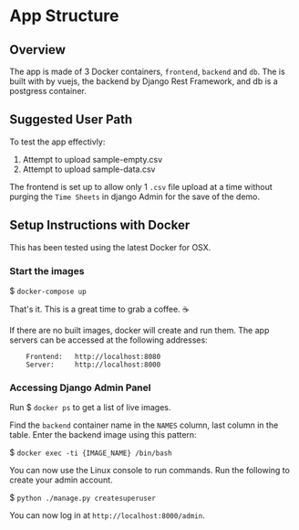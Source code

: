 # App Structure

## Overview
The app is made of 3 Docker containers, `frontend`, `backend` and `db`. The is built with by vuejs, the backend by Django Rest Framework, and db is a postgress container.

## Suggested User Path
To test the app effectivly:
1. Attempt to upload sample-empty.csv
2. Attempt to upload sample-data.csv

The frontend is set up to allow only 1 `.csv` file upload at a time without purging the `Time Sheets` in django Admin for the save of the demo.

## Setup Instructions with Docker
This has been tested using the latest Docker for OSX.

### Start the images

$ ```docker-compose up```

That's it. This is a great time to grab a coffee. ☕️

If there are no built images, docker will create and run them. The app servers can be accessed at the following addresses:

```
    Frontend:   http://localhost:8080
    Server:     http://localhost:8000
```

### Accessing Django Admin Panel

Run $ ``` docker ps ``` to get a list of live images.

Find the `backend` container name in the `NAMES` column, last column in the table. Enter the backend image using this pattern:

$ ```docker exec -ti {IMAGE_NAME} /bin/bash```

You can now use the Linux console to run commands. Run the following to create your admin account.

$ ```python ./manage.py createsuperuser```

You can now log in at `http://localhost:8000/admin`.
